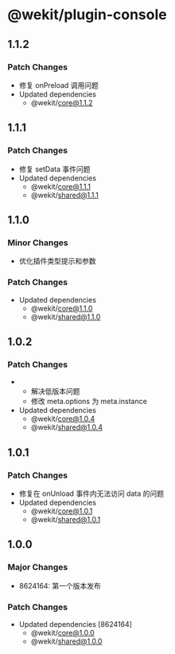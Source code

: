 # @wekit/plugin-console

## 1.1.2

### Patch Changes

- 修复 onPreload 调用问题
- Updated dependencies
  - @wekit/core@1.1.2

## 1.1.1

### Patch Changes

- 修复 setData 事件问题
- Updated dependencies
  - @wekit/core@1.1.1
  - @wekit/shared@1.1.1

## 1.1.0

### Minor Changes

- 优化插件类型提示和参数

### Patch Changes

- Updated dependencies
  - @wekit/core@1.1.0
  - @wekit/shared@1.1.0

## 1.0.2

### Patch Changes

- - 解决低版本问题
  - 修改 meta.options 为 meta.instance
- Updated dependencies
  - @wekit/core@1.0.4
  - @wekit/shared@1.0.4

## 1.0.1

### Patch Changes

- 修复在 onUnload 事件内无法访问 data 的问题
- Updated dependencies
  - @wekit/core@1.0.1
  - @wekit/shared@1.0.1

## 1.0.0

### Major Changes

- 8624164: 第一个版本发布

### Patch Changes

- Updated dependencies [8624164]
  - @wekit/core@1.0.0
  - @wekit/shared@1.0.0
